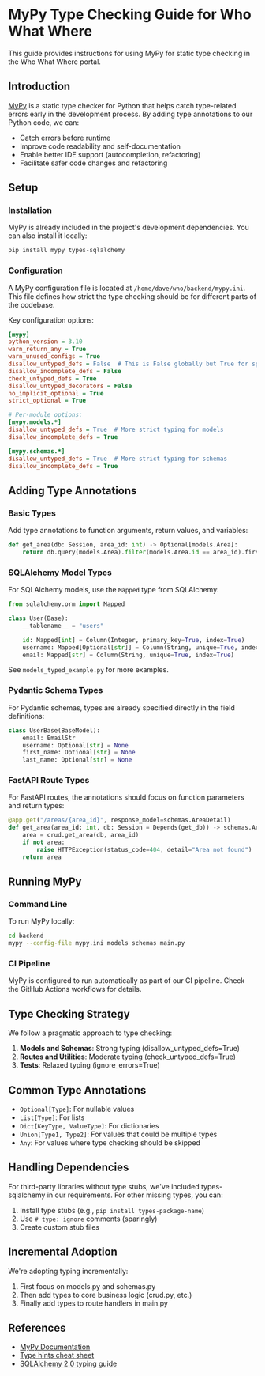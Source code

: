# MyPy Type Checking Guide for Who What Where

This guide provides instructions for using MyPy for static type checking in the Who What Where portal.

## Introduction

[MyPy](https://mypy.readthedocs.io/) is a static type checker for Python that helps catch type-related errors early in the development process. By adding type annotations to our Python code, we can:

- Catch errors before runtime
- Improve code readability and self-documentation
- Enable better IDE support (autocompletion, refactoring)
- Facilitate safer code changes and refactoring

## Setup

### Installation

MyPy is already included in the project's development dependencies. You can also install it locally:

```bash
pip install mypy types-sqlalchemy
```

### Configuration

A MyPy configuration file is located at `/home/dave/who/backend/mypy.ini`. This file defines how strict the type checking should be for different parts of the codebase.

Key configuration options:

```ini
[mypy]
python_version = 3.10
warn_return_any = True
warn_unused_configs = True
disallow_untyped_defs = False  # This is False globally but True for specific modules
disallow_incomplete_defs = False
check_untyped_defs = True
disallow_untyped_decorators = False
no_implicit_optional = True
strict_optional = True

# Per-module options:
[mypy.models.*]
disallow_untyped_defs = True  # More strict typing for models
disallow_incomplete_defs = True

[mypy.schemas.*]
disallow_untyped_defs = True  # More strict typing for schemas
disallow_incomplete_defs = True
```

## Adding Type Annotations

### Basic Types

Add type annotations to function arguments, return values, and variables:

```python
def get_area(db: Session, area_id: int) -> Optional[models.Area]:
    return db.query(models.Area).filter(models.Area.id == area_id).first()
```

### SQLAlchemy Model Types

For SQLAlchemy models, use the `Mapped` type from SQLAlchemy:

```python
from sqlalchemy.orm import Mapped

class User(Base):
    __tablename__ = "users"

    id: Mapped[int] = Column(Integer, primary_key=True, index=True)
    username: Mapped[Optional[str]] = Column(String, unique=True, index=True, nullable=True)
    email: Mapped[str] = Column(String, unique=True, index=True)
```

See `models_typed_example.py` for more examples.

### Pydantic Schema Types

For Pydantic schemas, types are already specified directly in the field definitions:

```python
class UserBase(BaseModel):
    email: EmailStr
    username: Optional[str] = None
    first_name: Optional[str] = None
    last_name: Optional[str] = None
```

### FastAPI Route Types

For FastAPI routes, the annotations should focus on function parameters and return types:

```python
@app.get("/areas/{area_id}", response_model=schemas.AreaDetail)
def get_area(area_id: int, db: Session = Depends(get_db)) -> schemas.AreaDetail:
    area = crud.get_area(db, area_id)
    if not area:
        raise HTTPException(status_code=404, detail="Area not found")
    return area
```

## Running MyPy

### Command Line

To run MyPy locally:

```bash
cd backend
mypy --config-file mypy.ini models schemas main.py
```

### CI Pipeline

MyPy is configured to run automatically as part of our CI pipeline. Check the GitHub Actions workflows for details.

## Type Checking Strategy

We follow a pragmatic approach to type checking:

1. **Models and Schemas**: Strong typing (disallow_untyped_defs=True)
2. **Routes and Utilities**: Moderate typing (check_untyped_defs=True)
3. **Tests**: Relaxed typing (ignore_errors=True)

## Common Type Annotations

- `Optional[Type]`: For nullable values
- `List[Type]`: For lists
- `Dict[KeyType, ValueType]`: For dictionaries
- `Union[Type1, Type2]`: For values that could be multiple types
- `Any`: For values where type checking should be skipped

## Handling Dependencies

For third-party libraries without type stubs, we've included types-sqlalchemy in our requirements. For other missing types, you can:

1. Install type stubs (e.g., `pip install types-package-name`)
2. Use `# type: ignore` comments (sparingly)
3. Create custom stub files

## Incremental Adoption

We're adopting typing incrementally:

1. First focus on models.py and schemas.py
2. Then add types to core business logic (crud.py, etc.)
3. Finally add types to route handlers in main.py

## References

- [MyPy Documentation](https://mypy.readthedocs.io/)
- [Type hints cheat sheet](https://mypy.readthedocs.io/en/stable/cheat_sheet_py3.html)
- [SQLAlchemy 2.0 typing guide](https://docs.sqlalchemy.org/en/20/orm/extensions/mypy.html)
